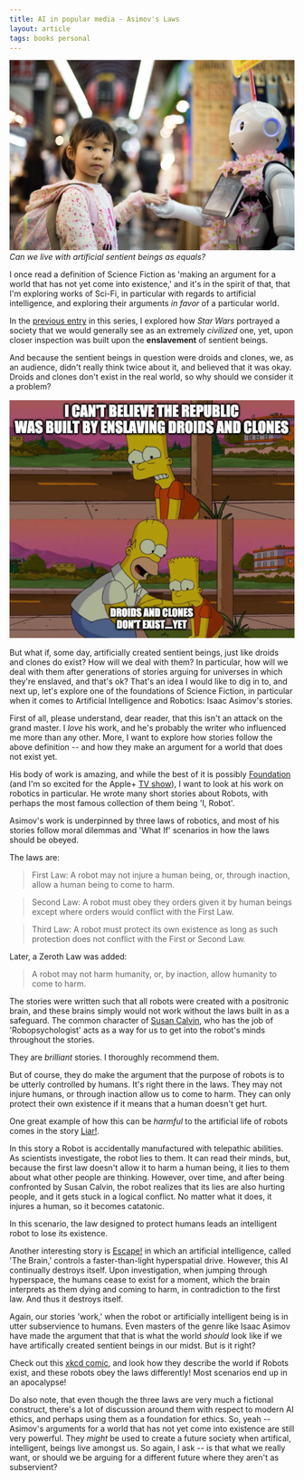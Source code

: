 ```yaml
---
title: AI in popular media - Asimov's Laws
layout: article
tags: books personal
---
```


![Image of girl and robot](/assets/girl-robot.jpeg)
*Can we live with artificial sentient beings as equals?*

I once read a definition of Science Fiction as 'making an argument for a world that has not yet come into existence,' and it's in the spirit of that, that I'm exploring works of Sci-Fi, in particular with regards to artificial intelligence, and exploring their arguments *in favor* of a particular world.

In the [previous entry](https://laurencemoroney.com/2021/08/22/ai-star-wars.html) in this series, I explored how *Star Wars* portrayed a society that we would generally see as an extremely *civilized* one, yet, upon closer inspection was built upon the **enslavement** of sentient beings.

And because the sentient beings in question were droids and clones, we, as an audience, didn't really think twice about it, and believed that it was okay. Droids and clones don't exist in the real world, so why should we consider it a problem?

![Meme of republic slavery](/assets/homer.png)

But what if, some day, artificially created sentient beings, just like droids and clones do exist? How will we deal with them? In particular, how will we deal with them after generations of stories arguing for universes in which they're enslaved, and that's ok? That's an idea I would like to dig in to, and next up, let's explore one of the foundations of Science Fiction, in particular when it comes to Artificial Intelligence and Robotics: Isaac Asimov's stories.

First of all, please understand, dear reader, that this isn't an attack on the grand master. I *love* his work, and he's probably the writer who influenced me more than any other. More, I want to explore how stories follow the above definition -- and how they make an argument for a world that does not exist yet.

His body of work is amazing, and while the best of it is possibly [Foundation](https://en.wikipedia.org/wiki/Foundation_series) (and I'm so excited for the Apple+ [TV show](https://tv.apple.com/us/show/foundation/)), I want to look at his work on robotics in particular. He wrote many short stories about Robots, with perhaps the most famous collection of them being 'I, Robot'.

Asimov's work is underpinned by three laws of robotics, and most of his stories follow moral dilemmas and 'What If' scenarios in how the laws should be obeyed. 

The laws are:

>First Law: A robot may not injure a human being, or, through inaction, allow a human being to come to harm.

>Second Law: A robot must obey they orders given it by human beings except where orders would conflict with the First Law.

>Third Law: A robot must protect its own existence as long as such protection does not conflict with the First or Second Law.

Later, a Zeroth Law was added: 

>A robot may not harm humanity, or, by inaction, allow humanity to come to harm.


The stories were written such that all robots were created with a positronic brain, and these brains simply would not work without the laws built in as a safeguard. The common character of [Susan Calvin](https://en.wikipedia.org/wiki/Susan_Calvin), who has the job of 'Robopsychologist' acts as a way for us to get into the robot's minds throughout the stories.

They are *brilliant* stories. I thoroughly recommend them.

But of course, they do make the argument that the purpose of robots is to be utterly controlled by humans. It's right there in the laws. They may not injure humans, or through inaction allow us to come to harm. They can only protect their own existence if it means that a human doesn't get hurt. 

One great example of how this can be *harmful* to the artificial life of robots comes in the story [Liar!](https://en.wikipedia.org/wiki/Liar!_(short_story)).

In this story a Robot is accidentally manufactured with telepathic abilities. As scientists investigate, the robot lies to them. It can read their minds, but, because the first law doesn't allow it to harm a human being, it lies to them about what other people are thinking. However, over time, and after being confronted by Susan Calvin, the robot realizes that its lies are also hurting people, and it gets stuck in a logical conflict. No matter what it does, it injures a human, so it becomes catatonic. 

In this scenario, the law designed to protect humans leads an intelligent robot to lose its existence.

Another interesting story is [Escape!](https://en.wikipedia.org/wiki/Escape!) in which an artificial intelligence, called 'The Brain,' controls a faster-than-light hyperspatial drive. However, this AI continually destroys itself. Upon investigation, when jumping through hyperspace, the humans cease to exist for a moment, which the brain interprets as them dying and coming to harm, in contradiction to the first law. And thus it destroys itself. 

Again, our stories 'work,' when the robot or artificially intelligent being is in utter subservience to humans. Even masters of the genre like Isaac Asimov have made the argument that that is what the world *should* look like if we have artifically created sentient beings in our midst. But is it right? 

Check out this [xkcd comic](https://xkcd.com/1613/), and look how they describe the world if Robots exist, and these robots obey the laws differently! Most scenarios end up in an apocalypse! 

Do also note, that even though the three laws are very much a fictional construct, there's a lot of discussion around them with respect to modern AI ethics, and perhaps using them as a foundation for ethics. So, yeah -- Asimov's arguments for a world that has not yet come into existence are still very powerful. They *might* be used to create a future society when artifical, intelligent, beings live amongst us. So again, I ask -- is that what we really want, or should we be arguing for a different future where they aren't as subservient?



